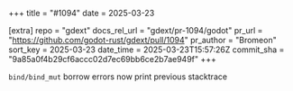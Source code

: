 +++
title = "#1094"
date = 2025-03-23

[extra]
repo = "gdext"
docs_rel_url = "gdext/pr-1094/godot"
pr_url = "https://github.com/godot-rust/gdext/pull/1094"
pr_author = "Bromeon"
sort_key = 2025-03-23
date_time = 2025-03-23T15:57:26Z
commit_sha = "9a85a0f4b29cf6accc02d7ec69bb6ce2b7ae949f"
+++

`bind/bind_mut` borrow errors now print previous stacktrace
